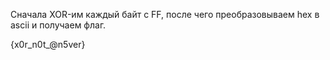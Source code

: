Сначала XOR-им каждый байт с FF, после чего преобразовываем hex в ascii и получаем флаг.

{x0r_n0t_@n5ver}
